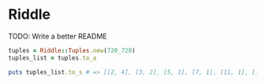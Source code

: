 # Riddle

TODO: Write a better README

```ruby
tuples = Riddle::Tuples.new(720_720)
tuples_list = tuples.to_a

puts tuples_list.to_s # => [[2, 4], [3, 2], [5, 1], [7, 1], [11, 1], [13, 1]]
```
